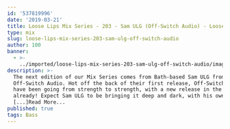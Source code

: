 ```yaml
---
id: '537819996'
date: '2019-03-21'
title: Loose Lips Mix Series - 203 - Sam ULG (Off-Switch Audio) - Loose Lips
type: mix
slug: loose-lips-mix-series-203-sam-ulg-off-switch-audio
author: 100
banner:
  - >-
    ../imported/loose-lips-mix-series-203-sam-ulg-off-switch-audio/image3141.jpeg
description: >-
  The next edition of our Mix Series comes from Bath-based Sam ULG from
  Off-Switch Audio. Hot off the back of their first release, Off-Switch Audio
  have been going from strength to strength, with a new release in the works
  already! Expect Sam ULG to be bringing it deep and dark, with his own style of
  [...]Read More...
published: true
tags: Bass
---
```

